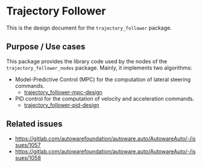 # Trajectory Follower

This is the design document for the `trajectory_follower` package.

## Purpose / Use cases

<!-- Required -->
<!-- Things to consider:
    - Why did we implement this feature? -->

This package provides the library code used by the nodes of the `trajectory_follower_nodes` package.
Mainly, it implements two algorithms:

- Model-Predictive Control (MPC) for the computation of lateral steering commands.
  - [trajectory_follower-mpc-design](trajectory_follower-mpc-design.md)
- PID control for the computation of velocity and acceleration commands.
  - [trajectory_follower-pid-design](trajectory_follower-pid-design.md)

## Related issues

<!-- Required -->

- <https://gitlab.com/autowarefoundation/autoware.auto/AutowareAuto/-/issues/1057>
- <https://gitlab.com/autowarefoundation/autoware.auto/AutowareAuto/-/issues/1058>
